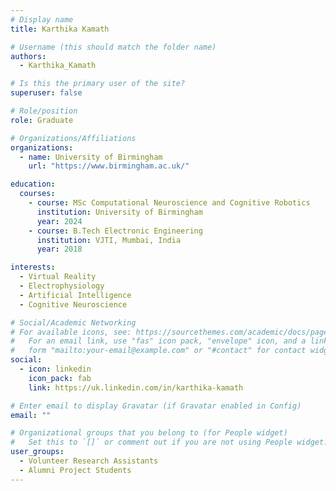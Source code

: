 ```yaml
---
# Display name
title: Karthika Kamath

# Username (this should match the folder name)
authors:
  - Karthika_Kamath

# Is this the primary user of the site?
superuser: false

# Role/position
role: Graduate

# Organizations/Affiliations
organizations:
  - name: University of Birmingham
    url: "https://www.birmingham.ac.uk/"

education:
  courses:
    - course: MSc Computational Neuroscience and Cognitive Robotics
      institution: University of Birmingham
      year: 2024
    - course: B.Tech Electronic Engineering
      institution: VJTI, Mumbai, India
      year: 2018

interests:
  - Virtual Reality
  - Electrophysiology
  - Artificial Intelligence
  - Cognitive Neuroscience

# Social/Academic Networking
# For available icons, see: https://sourcethemes.com/academic/docs/page-builder/#icons
#   For an email link, use "fas" icon pack, "envelope" icon, and a link in the
#   form "mailto:your-email@example.com" or "#contact" for contact widget.
social:
  - icon: linkedin
    icon_pack: fab
    link: https://uk.linkedin.com/in/karthika-kamath

# Enter email to display Gravatar (if Gravatar enabled in Config)
email: ""

# Organizational groups that you belong to (for People widget)
#   Set this to `[]` or comment out if you are not using People widget.
user_groups:
  - Volunteer Research Assistants
  - Alumni Project Students
---
```


